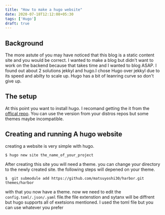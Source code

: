 ```yaml
---
title: "How to make a hugo website"
date: 2020-07-18T12:12:08+05:30
tags: ['Hugo']
draft: true
---
```

## Background
The more astute of you may have noticed that this blog is a static content site and you would be correct. I wanted to make a blog but didn't want to work on the backend because that takes time and I wanted to blog ASAP. I found out about 2 solutions jekkyl and hugo.I chose Hugo over jekkyl due to its speed and abilty to scale up. Hugo has a bit of leanring curve so don't give up.

## The setup
At this point you want to install hugo. I recomand getting the it from the [offical repo](https://github.com/gohugoio/hugo/releases). You can use the version from your distros repos but some themes maybe incompatible.

## Creating and running A hugo website 
creating a website is very simple with hugo. 
```shell
$ hugo new site the_name_of_your_project
```
After creating this site you will need a theme. you can change your directory to the newly created site. the following steps will depened on your theme.
```shell
$  git submodule add https://github.com/matsuyoshi30/harbor.git themes/harbor
```
with that you now have a theme. now we need to edit the `config.toml/.json/.yaml` file.the file extenstion and sytanx will be diffrent but hugo supports all of exetsions mentioned. I used the toml file but you can use whatever you prefer

